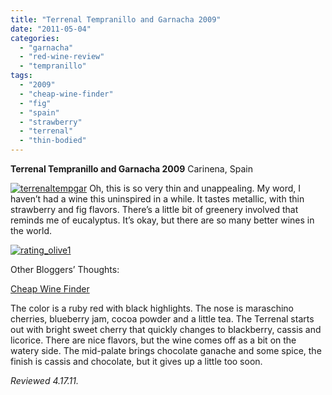 ```yaml
---
title: "Terrenal Tempranillo and Garnacha 2009"
date: "2011-05-04"
categories: 
  - "garnacha"
  - "red-wine-review"
  - "tempranillo"
tags: 
  - "2009"
  - "cheap-wine-finder"
  - "fig"
  - "spain"
  - "strawberry"
  - "terrenal"
  - "thin-bodied"
---
```


**Terrenal Tempranillo and Garnacha 2009** Carinena, Spain

[![](http://s3.amazonaws.com/thegourmez-wpmedia/2011/05/terrenaltempgar.jpg "terrenaltempgar")](http://s3.amazonaws.com/thegourmez-wpmedia/2011/05/terrenaltempgar.jpg) Oh, this is so very thin and unappealing. My word, I haven’t had a wine this uninspired in a while. It tastes metallic, with thin strawberry and fig flavors. There’s a little bit of greenery involved that reminds me of eucalyptus. It’s okay, but there are so many better wines in the world.

[![](http://s3.amazonaws.com/thegourmez-wpmedia/2009/04/rating_olive1.gif "rating_olive1")](http://s3.amazonaws.com/thegourmez-wpmedia/2009/04/rating_olive1.gif)

Other Bloggers’ Thoughts:

[Cheap Wine Finder](http://www.cheapwinefinder.com/2011/04/2009-terrenal-tempranillo-garnacha/)

The color is a ruby red with black highlights. The nose is maraschino cherries, blueberry jam, cocoa powder and a little tea. The Terrenal starts out with bright sweet cherry that quickly changes to blackberry, cassis and licorice. There are nice flavors, but the wine comes off as a bit on the watery side. The mid-palate brings chocolate ganache and some spice, the finish is cassis and chocolate, but it gives up a little too soon.

_Reviewed 4.17.11._
